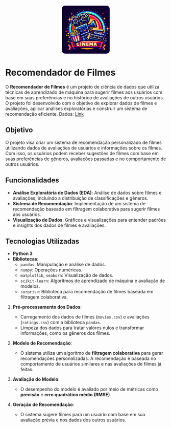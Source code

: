 <p align="center">
  <img src="https://github.com/ArturMaia/Cinema/blob/main/Cinema.jpeg" alt="Malha globo" style="width: 150px; border-radius: 10px;">
</p>

# Recomendador de Filmes

O **Recomendador de Filmes** é um projeto de ciência de dados que utiliza técnicas de aprendizado de máquina para sugerir filmes aos usuários com base em suas preferências e no histórico de avaliações de outros usuários. O projeto foi desenvolvido com o objetivo de explorar dados de filmes e avaliações, aplicar análises exploratórias e construir um sistema de recomendação eficiente.
Dados: [Link](https://www.kaggle.com/datasets/rounakbanik/the-movies-dataset/data)
## Objetivo

O projeto visa criar um sistema de recomendação personalizado de filmes utilizando dados de avaliações de usuários e informações sobre os filmes. Com isso, os usuários podem receber sugestões de filmes com base em suas preferências de gêneros, avaliações passadas e no comportamento de outros usuários.

## Funcionalidades

- **Análise Exploratória de Dados (EDA)**: Análise de dados sobre filmes e avaliações, incluindo a distribuição de classificações e gêneros.
- **Sistema de Recomendação**: Implementação de um sistema de recomendação baseado em filtragem colaborativa para sugerir filmes aos usuários.
- **Visualização de Dados**: Gráficos e visualizações para entender padrões e insights dos dados de filmes e avaliações.

## Tecnologias Utilizadas

- **Python 3**
- **Bibliotecas**:
  - `pandas`: Manipulação e análise de dados.
  - `numpy`: Operações numéricas.
  - `matplotlib`, `seaborn`: Visualização de dados.
  - `scikit-learn`: Algoritmos de aprendizado de máquina e avaliação de modelos.
  - `surprise`: Biblioteca para recomendação de filmes baseada em filtragem colaborativa.

1. **Pré-processamento dos Dados**:
   - Carregamento dos dados de filmes (`movies.csv`) e avaliações (`ratings.csv`) com a biblioteca `pandas`.
   - Limpeza dos dados para tratar valores nulos e transformar informações, como os gêneros dos filmes.

2. **Modelo de Recomendação**:
   - O sistema utiliza um algoritmo de **filtragem colaborativa** para gerar recomendações personalizadas. A recomendação é baseada no comportamento de usuários similares e nas avaliações de filmes já feitas.

3. **Avaliação do Modelo**:
   - O desempenho do modelo é avaliado por meio de métricas como **precisão** e **erro quadrático médio (RMSE)**.

4. **Geração de Recomendação**:
   - O sistema sugere filmes para um usuário com base em sua avaliação prévia e nos dados dos outros usuários.
